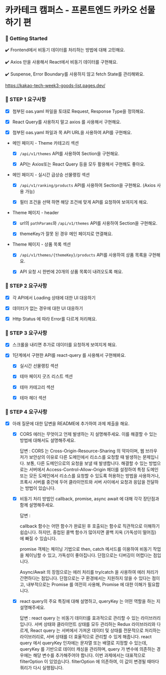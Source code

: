 <h1> 카카테크 캠퍼스 - 프론트엔드 카카오 선물하기 편</h1>

<h3> 🚀 Getting Started</h3>

✔️ Frontend에서 비동기 데이터를 처리하는 방법에 대해 고민해요.

✔️ Axios 만을 사용해서 React에서 비동기 데이터를 구현해요.

✔️ Suspense, Error Boundary를 사용하지 않고 fetch State를 관리해봐요.

https://kakao-tech-week3-goods-list.pages.dev/

<h3>📝 STEP 1 요구사항</h3>

- [x] 첨부된 oas.yaml 파일을 토대로 Request, Response Type을 정의해요.

- [x] React Query를 사용하지 말고 axios 를 사용해서 구현해요.

- [x] 첨부된 oas.yaml 파일과 목 API URL을 사용하여 API를 구현해요.

- 메인 페이지 - Theme 카테고리 섹션

  - [x] `/api/v1/themes` API를 사용하여 Section을 구현해요.

  - [x] API는 Axios또는 React Query 등을 모두 활용해서 구현해도 좋아요.

- 메인 페이지 - 실시간 급상승 선물랭킹 섹션

  - [x] `/api/v1/ranking/products` API를 사용하여 Section을 구현해요. (Axios 사용 가능)

  - [x] 필터 조건을 선택 하면 해당 조건에 맞게 API를 요청하여 보여지게 해요.

- Theme 페이지 - header

  - [x] url의 `pathParams`와 `/api/v1/themes` API를 사용하여 Section을 구현해요.

  - [x] themeKey가 잘못 된 경우 메인 페이지로 연결해요.

- Theme 페이지 - 상품 목록 섹션

  - [x] `/api/v1/themes/{themeKey}/products` API를 사용하여 상품 목록을 구현해요.

  - [x] API 요청 시 한번에 20개의 상품 목록이 내려오도록 해요.

<h3>📝 STEP 2 요구사항</h3>

- [x] 각 API에서 Loading 상태에 대한 UI 대응하기

- [x] 데이터가 없는 경우에 대한 UI 대응하기

- [x] Http Status 에 따라 Error를 다르게 처리해요.

<h3>📝 STEP 3 요구사항</h3>

- [x] 스크롤을 내리면 추가로 데이터를 요청하게 보여지게 해요.

- [x] 1단계에서 구현한 API를 react-query 를 사용해서 구현해봐요.

  - [x] 실시간 선물랭킹 섹션

  - [x] 테마 페이지 굿즈 리스트 섹션

  - [x] 테마 카테고리 섹션

  - [x] 테마 헤더 섹션

<h3>📝 STEP 4 요구사항</h3>

- [x] 아래 질문에 대한 답변을 README에 추가하여 과제 제출을 해요.

  - [x] CORS 에러는 무엇이고 언제 발생하는 지 설명해주세요. 이를 해결할 수 있는 방법에 대해서도 설명해주세요.

    답변 : CORS 는 Cross-Origin-Resource-Sharing 의 약자이며, 웹 브라우저가 보안상의 이유로 다른 도메인에서 리소스를 요청할 때 발생하는 문제입니다. 보통, 다른 도메인으로의 요청을 보낼 때 발생합니다. 해결할 수 있는 방법으로는 서버에서 Access-Control-Allow-Origin 헤더를 설정하여 특정 도메인 또는 모든 도메인에서 리소스를 요청할 수 있도록 허용하는 방법을 사용하거나, 프록시 서버를 중간에 두어 클라이언트와 서버 사이에서 요청과 응답을 전달하는 방법이 있습니다.

  - [x] 비동기 처리 방법인 callback, promise, async await 에 대해 각각 장단점과 함께 설명해주세요.

    답변 :

    callback 함수는 어떤 함수가 완료된 후 호출되는 함수로 직관적으로 이해하기 쉽습니다. 하지만, 중첩된 콜백 함수가 많아지면 콜백 지옥 (가독성이 떨어짐) 에 빠질 수 있습니다.

    promise 객체는 체이닝 기법으로 then, catch 메서드를 이용하여 비동기 작업을 체이닝할 수 있고, 가독성이 좋아집니다. 단점으로는 디버깅이 어렵다는 점입니다.

    Async/Await 의 장점으로는 에러 처리를 try/catch 을 사용하여 에러 처리가 간편하다는 점입니다. 단점으로는 구 환경에서는 지원하지 않을 수 있다는 점이고, 내부적으로는 Promise 를 여전히 사용해, Promise 에 대한 이해가 필요합니다.

  - [x] react query의 주요 특징에 대해 설명하고, queryKey 는 어떤 역할을 하는 지 설명해주세요.

    답변 : react query 는 비동기 데이터를 효과적으로 관리할 수 있는 라이브러리입니다. 서버 상태와 클라이언트 상태를 모두 관리하는 Redux 라이브러리와 다르게, React query 는 서버에서 가져온 데이터 및 상태를 전문적으로 처리하는 라이브러리로, 서버 상태를 더 효율적으로 관리할 수 있게 해줍니다. react query 에서 queryKey 인자에는 문자열 또는 배열로 지정할 수 있는데, queryKey 를 기반으로 데이터 캐싱을 관리하며, query 가 변수에 의존하는 경우에는 해당 변수를 추가해주어야 합니다. 이번 과제에서는 대표적으로 filterOption 이 있었습니다. filterOption 에 의존하여, 이 값이 변경될 때마다 쿼리가 다시 실행됩니다.
